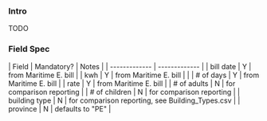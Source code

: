 ### Intro

TODO

### Field Spec

| Field  | Mandatory? | Notes |
| ------------- | ------------- |
| bill date  | Y  | from Maritime E. bill |
| kwh  | Y  | from Maritime E. bill | |
| # of days  | Y  | from Maritime E. bill | 
| rate  | Y  | from Maritime E. bill | 
| # of adults  | N  | for comparison reporting | 
| # of children  | N  | for comparison reporting | 
| building type  | N  | for comparison reporting, see Building_Types.csv | 
| province  | N  | defaults to "PE" | 


